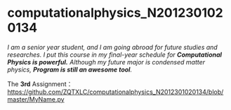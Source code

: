 # computationalphysics_N2012301020134

*I am a senior year student, and I am going abroad for future studies and researches.*
*I put this course in my final-year schedule for __Computational Physics is powerful.__*
*Although my future major is condensed matter physics, __Program is still an awesome tool__.*

The **3rd** Assignment：
https://github.com/ZQTXLC/computationalphysics_N2012301020134/blob/master/MyName.py
